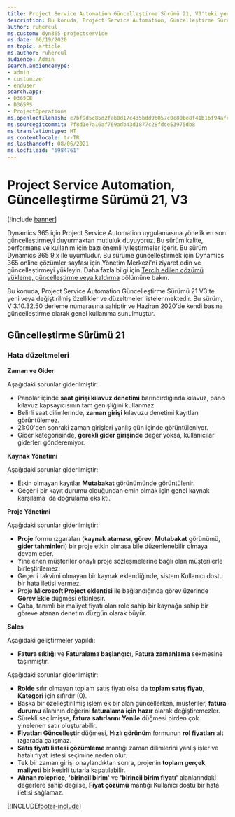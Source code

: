 ```yaml
---
title: Project Service Automation Güncelleştirme Sürümü 21, V3'teki yenilikler veya değişiklikler
description: Bu konuda, Project Service Automation, Güncelleştirme Sürümü 21, V3'teki özellikler ve düzeltmeler listelenir.
author: ruhercul
ms.custom: dyn365-projectservice
ms.date: 06/19/2020
ms.topic: article
ms.author: ruhercul
audience: Admin
search.audienceType:
- admin
- customizer
- enduser
search.app:
- D365CE
- D365PS
- ProjectOperations
ms.openlocfilehash: e7bf9d5c85d2fab0d17c435bdd96057c0c80be8f41b16f94afe6b1f554e7a9fe
ms.sourcegitcommit: 7f8d1e7a16af769adb43d1877c28fdce53975db8
ms.translationtype: HT
ms.contentlocale: tr-TR
ms.lasthandoff: 08/06/2021
ms.locfileid: "6984761"
---
```

# <a name="project-service-automation-update-release-21-v3"></a>Project Service Automation, Güncelleştirme Sürümü 21, V3

[!include [banner](../includes/psa-now-project-operations.md)]

Dynamics 365 için Project Service Automation uygulamasına yönelik en son güncelleştirmeyi duyurmaktan mutluluk duyuyoruz. Bu sürüm kalite, performans ve kullanım için bazı önemli iyileştirmeler içerir. Bu sürüm Dynamics 365 9.x ile uyumludur. Bu sürüme güncelleştirmek için Dynamics 365 online çözümler sayfası için Yönetim Merkezi'ni ziyaret edin ve güncelleştirmeyi yükleyin. Daha fazla bilgi için [Tercih edilen çözümü yükleme, güncelleştirme veya kaldırma](/power-platform/admin/install-remove-preferred-solution) bölümüne bakın.

Bu konuda, Project Service Automation Güncelleştirme Sürümü 21 V3'te yeni veya değiştirilmiş özellikler ve düzeltmeler listelenmektedir. Bu sürüm, V 3.10.32.50 derleme numarasına sahiptir ve Haziran 2020'de kendi başına güncelleştirme olarak genel kullanıma sunulmuştur.

## <a name="update-release-21"></a>Güncelleştirme Sürümü 21

### <a name="bug-fixes"></a>Hata düzeltmeleri

**Zaman ve Gider**

Aşağıdaki sorunlar giderilmiştir:

- Panolar içinde **saat girişi kılavuz denetimi** barındırdığında kılavuz, pano kılavuz kapsayıcısının tam genişliğini kullanmaz.
- Belirli saat dilimlerinde, **zaman girişi** kılavuzu denetimi kayıtları görüntülemez.
- 21:00'den sonraki zaman girişleri yanlış gün içinde görüntüleniyor.
- Gider kategorisinde, **gerekli gider girişinde** değer yoksa, kullanıcılar giderleri gönderemiyor.

**Kaynak Yönetimi**

Aşağıdaki sorunlar giderilmiştir:

- Etkin olmayan kayıtlar **Mutabakat** görünümünde görüntülenir.
- Geçerli bir kayıt durumu olduğundan emin olmak için genel kaynak karşılama 'da doğrulama eksikti.

**Proje Yönetimi**

Aşağıdaki sorunlar giderilmiştir:

- **Proje** formu ızgaraları (**kaynak ataması**, **görev**, **Mutabakat** görünümü, **gider tahminleri**) bir proje etkin olmasa bile düzenlenebilir olmaya devam eder.
- Yinelenen müşteriler onaylı proje sözleşmelerine bağlı olan müşterilerle birleştirilemez.
- Geçerli takvimi olmayan bir kaynak eklendiğinde, sistem Kullanıcı dostu bir hata iletisi vermez.
- Proje **Microsoft Project eklentisi** ile bağlandığında görev üzerinde **Görev Ekle** düğmesi etkinleşir.
- Çaba, tanımlı bir maliyet fiyatı olan role sahip bir kaynağa sahip bir göreve atanan denetim düzgün olarak büyür.

**Sales**

Aşağıdaki geliştirmeler yapıldı:

- **Fatura sıklığı** ve **Faturalama başlangıcı**, **Fatura zamanlama** sekmesine taşınmıştır.

Aşağıdaki sorunlar giderilmiştir:

- **Rolde** sıfır olmayan toplam satış fiyatı olsa da **toplam satış fiyatı**, **Kategori** için sıfırdır (0).
- Başka bir özelleştirilmiş işlem ek bir alan güncellerken, müşteriler, **fatura durumu** alanının değerini **faturalama için hazır** olarak değiştiremezler.
- Sürekli seçilmişse, **fatura satırlarını Yenile** düğmesi birden çok yinelenen satır oluşturabilir.
- **Fiyatları Güncelleştir** düğmesi, **Hızlı görünüm** formunun **rol fiyatları** alt ızgarada çalışmaz.
- **Satış fiyatı listesi çözümleme** mantığı zaman dilimlerini yanlış işler ve hatalı fiyat listesi seçimine neden olur.
- Tek bir zaman girişi onaylandıktan sonra, projenin **toplam gerçek maliyeti** bir kesirli tutarla kapatılabilir.
- **Alınan roleprice**, **'birincil birim'** ve **'birincil birim fiyatı'** alanlarındaki değerlere sahip değilse, **Fiyat çözümü** mantığı Kullanıcı dostu bir hata iletisi sağlamaz.


[!INCLUDE[footer-include](../includes/footer-banner.md)]